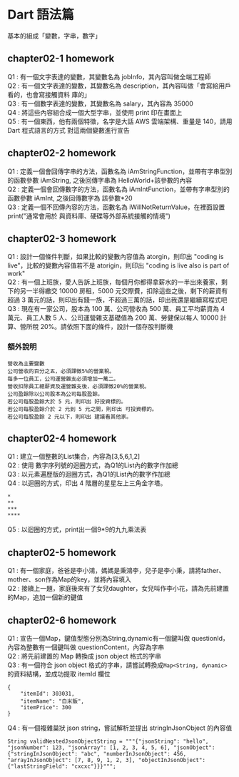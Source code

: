 # Dart 語法篇
基本的組成「變數，字串，數字」

## chapter02-1 homework
Q1 : 有一個文字表達的變數，其變數名為 jobInfo，其內容叫做全端工程師   
Q2 : 有一個文字表達的變數，其變數名為 description，其內容叫做「會寫給用戶看的，也會寫接觸資料 庫的」   
Q3 : 有一個數字表達的變數，其變數名為 salary，其內容為 35000   
Q4 : 將這些內容組合成一個大型字串，並使用 print 印在畫面上   
Q5 : 有一個東西，他有兩個特徵，名字是大話 AWS 雲端架構、重量是 140，請用 Dart 程式語言的方式 對這兩個變數進行宣告   

## chapter02-2 homework
Q1 : 定義一個會回傳字串的方法，函數名為 iAmStringFunction，並帶有字串型別的函數參數 iAmString, 之後回傳字串為 HelloWorld+該參數的內容   
Q2 : 定義一個會回傳數字的方法，函數名為 iAmIntFunction，並帶有字串型別的函數參數 iAmInt, 之後回傳數字為 該參數*20   
Q3 : 定義一個不回傳內容的方法，函數名為 iWillNotReturnValue，在裡面設置 print("通常會用於 與資料庫、硬碟等外部系統接觸的情境")   

## chapter02-3 homework
Q1 : 設計一個條件判斷，如果比較的變數內容值為 atorgin，則印出 "coding is live"，比較的變數內容值若不是 atorigin，則印出 "coding is live also is part of work"   
Q2 : 有一個上班族，愛人告訴上班族，每個月你都得拿薪水的一半出來養家，剩下的另一半得繳交 10000 房租，5000 元交際費，扣除這些之後，剩下的薪資有超過 3 萬元的話，則印出有錢一族，不超過三萬的話，印出我還是繼續寫程式吧   
Q3 : 現在有一家公司，股本為 100 萬、公司營收為 500 萬、員工平均薪資為 4 萬元、員工人數 5 人、公司運營雜支基礎值為 200 萬、勞健保以每人 10000 計算、營所稅 20%。請依照下面的條件，設計一個存股判斷機   

### 額外說明
```
營收為主要變數
公司營收的百分之五，必須課徵5%的營業稅。   
每多一位員工，公司運營雜支必須增加一萬二。   
營收扣除員工總薪資及運營雜支後，必須課徵20%的營業稅。   
公司盈餘除以公司股本為公司每股盈餘。   
若公司每股盈餘大於 5 元，則印出 好投資標的。   
若公司每股盈餘介於 2 元到 5 元之間，則印出 可投資標的。   
若公司每股盈餘 2 元以下，則印出 建議看其他家。
```

## chapter02-4 homework
Q1 : 建立一個整數的List集合，內容為[3,5,6,1,2]   
Q2 : 使用 數字序列號的迴圈方式，為Q1的List內的數字作加總   
Q3 : 以元素遍歷版的迴圈方式，為Q1的List內的數字作加總   
Q4 : 以迴圈的方式，印出 4 階層的星星左上三角金字塔。

```
*   
**   
***   
****
```   
Q5 : 以迴圈的方式，print出一個9*9的九九乘法表

## chapter02-5 homework
Q1 : 有一個家庭，爸爸是李小鴻，媽媽是秉鴻李，兒子是李小秉，請將father、mother、son作為Map的key，並將內容填入   
Q2 : 接續上一題，家庭後來有了女兒daughter，女兒叫作李小花，請為先前建置的Map，追加一個新的鍵值   

## chapter02-6 homework
Q1 : 宣告一個Map，鍵值型態分別為String,dynamic有一個鍵叫做 questionId，內容為整數有一個鍵叫做 questionContent，內容為字串   
Q2 : 將先前建置的 Map 轉換成 json object 格式的字串   
Q3 : 有一個符合 json object 格式的字串，請嘗試轉換成`Map<String, dynamic>`的資料結構，並成功提取 itemId 欄位   
```
{
    "itemId": 303031,   
    "itemName": "白米飯",   
    "itemPrice": 300  
}
```
Q4 : 有一個複雜巢狀 json string，嘗試解析並提出 stringInJsonObject 的內容值   
```
String validNestedJsonObjectString = """{"jsonString": "hello", "jsonNumber": 123, "jsonArray": [1, 2, 3, 4, 5, 6], "jsonObject": {"stringInJsonObject": "abc", "numberInJsonObject": 456, "arrayInJsonObject": [7, 8, 9, 1, 2, 3], "objectInJsonObject": {"lastStringField": "cxcxc"}}}""";
 ```